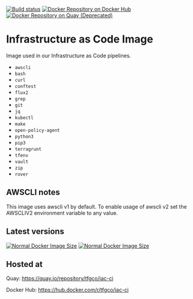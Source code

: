 [![Build status](https://github.com/topfreegames/iac-docker-image/workflows/Publish%20new%20Docker%20image/badge.svg)](https://github.com/topfreegames/iac-docker-image/actions)
[![Docker Repository on Docker Hub](https://img.shields.io/badge/Docker%20Hub-ready-%23099cec)](https://hub.docker.com/r/tfgco/iac-ci)
[![Docker Repository on Quay (Deprecated)](https://img.shields.io/badge/Quay.io-ready-%23BE0000)](https://quay.io/repository/tfgco/iac-ci)

# Infrastructure as Code Image

Image used in our Infrastructure as Code pipelines.

- `awscli`
- `bash`
- `curl`
- `conftest`
- `flux2`
- `grep`
- `git`
- `jq`
- `kubectl`
- `make`
- `open-policy-agent`
- `python3`
- `pip3`
- `terragrunt`
- `tfenv`
- `vault`
- `zip`
- `rover`

## AWSCLI notes

This image uses awscli v1 by default. To enable usage of awscli v2 set the AWSCLIV2 environment variable to any value.

## Latest versions

[![Normal Docker Image Size](https://img.shields.io/docker/v/tfgco/iac-ci/latest?label=normal%20version&color=blue)](https://hub.docker.com/r/tfgco/iac-ci)
[![Normal Docker Image Size](https://img.shields.io/docker/image-size/tfgco/iac-ci/latest?label=normal%20image%20size&color=lightgray)](https://hub.docker.com/r/tfgco/iac-ci)

## Hosted at

Quay: https://quay.io/repository/tfgco/iac-ci

Docker Hub: https://hub.docker.com/r/tfgco/iac-ci
